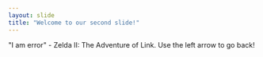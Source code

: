 ```yaml
---
layout: slide
title: "Welcome to our second slide!"
---
```

"I am error" - Zelda II: The Adventure of Link.
Use the left arrow to go back!
